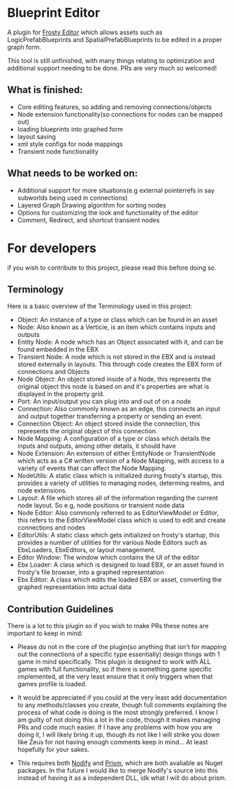 # Blueprint Editor
A plugin for [Frosty Editor](https://github.com/CadeEvs/FrostyToolsuite/tree/1.0.6.3) which allows assets such as LogicPrefabBlueprints and SpatialPrefabBlueprints to be edited in a proper graph form.

This tool is still unfinished, with many things relating to optimization and additional support needing to be done. PRs are very much so welcomed!

## What is finished:
- Core editing features, so adding and removing connections/objects
- Node extension functionality(so connections for nodes can be mapped out)
- loading blueprints into graphed form
- layout saving
- xml style configs for node mappings
- Transient node functionality

## What needs to be worked on:
- Additional support for more situations(e.g external pointerrefs in say subworlds being used in connections)
- Layered Graph Drawing algorithm for sorting nodes
- Options for customizing the look and functionality of the editor
- Comment, Redirect, and shortcut transient nodes

# For developers
if you wish to contribute to this project, please read this before doing so.

## Terminology 
Here is a basic overview of the Terminology used in this project:
- Object: An instance of a type or class which can be found in an asset
- Node: Also known as a Verticie, is an item which contains inputs and outputs
- Entity Node: A node which has an Object associated with it, and can be found embedded in the EBX
- Transient Node: A node which is not stored in the EBX and is instead stored externally in layouts. This through code creates the EBX form of connections and Objects
- Node Object: An object stored inside of a Node, this represents the original object this node is based on and it's properties are what is displayed in the property grid.
- Port: An input/output you can plug into and out of on a node
- Connection: Also commonly known as an edge, this connects an input and output together transferring a property or sending an event.
- Connection Object: An object stored inside the connection, this represents the original object of this connection.
- Node Mapping: A configuration of a type or class which details the inputs and outputs, among other details, it should have
- Node Extension: An extension of either EntityNode or TransientNode which acts as a C# written version of a Node Mapping, with access to a variety of events that can affect the Node Mapping.
- NodeUtils: A static class which is initialized during frosty's startup, this provides a variety of utilities to managing nodes, determing realms, and node extensions.
- Layout: A file which stores all of the information regarding the current node layout. So e.g, node positions or transient node data
- Node Editor: Also commonly referred to as EditorViewModel or Editor, this refers to the EditorViewModel class which is used to edit and create connections and nodes
- EditorUtils: A static class which gets initialized on frosty's startup, this provides a number of utilities for thr various Node Editors such as EbxLoaders, EbxEditors, or layout management.
- Editor Window: The window which contains the UI of the editor
- Ebx Loader: A class which is designed to load EBX, or an asset found in frosty's file browser, into a graphed representation
- Ebx Editor: A class which edits the loaded EBX or asset, converting the graphed representation into actual data

## Contribution Guidelines
There is a lot to this plugin so if you wish to make PRs these notes are important to keep in mind:
- Please do not in the core of the plugin(so anything that isn't for mapping out the connections of a specific type essentially) design things with 1 game in mind specifically. This plugin is designed to work with ALL games with full functionality, so if there is something game specific implemented, at the very least ensure that it only triggers when that games profile is loaded.
  
- It would be appreciated if you could at the very least add documentation to any methods/classes you create, though full comments explaining the process of what code is doing is the most strongly preferred. I know I am guilty of not doing this a lot in the code, though it makes managing PRs and code much easier. If I have any problems with how you are doing it, I will likely bring it up, though its not like I will strike you down like Zeus for not having enough comments keep in mind... At least hopefully for your sakes.

- This requires both [Nodify](https://github.com/miroiu/nodify) and [Prism](https://www.nuget.org/packages/Prism.Wpf/), which are both avaliable as Nuget packages. In the future I would like to merge Nodify's source into this instead of having it as a independent DLL, idk what I will do about prism.
